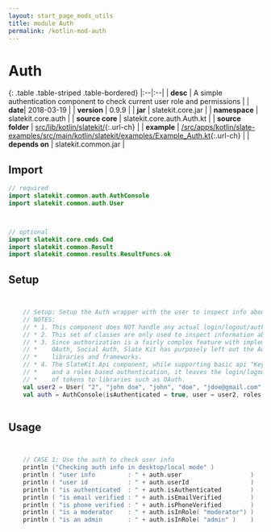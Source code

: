 ```yaml
---
layout: start_page_mods_utils
title: module Auth
permalink: /kotlin-mod-auth
---
```


# Auth

{: .table .table-striped .table-bordered}
|:--|:--|
| **desc** | A simple authentication component to check current user role and permissions | 
| **date**| 2018-03-19 |
| **version** | 0.9.9  |
| **jar** | slatekit.core.jar  |
| **namespace** | slatekit.core.auth  |
| **source core** | slatekit.core.auth.Auth.kt  |
| **source folder** | [src/lib/kotlin/slatekit/](https://github.com/code-helix/slatekit/tree/master/src/lib/kotlin/slatekit/){:.url-ch}  |
| **example** | [/src/apps/kotlin/slate-examples/src/main/kotlin/slatekit/examples/Example_Auth.kt](https://github.com/code-helix/slatekit/tree/master/src/lib/kotlin/slatekit-examples/src/main/kotlin/slatekit/examples/Example_Auth.kt){:.url-ch} |
| **depends on** |  slatekit.common.jar  |

## Import
```kotlin 
// required 
import slatekit.common.auth.AuthConsole
import slatekit.common.auth.User



// optional 
import slatekit.core.cmds.Cmd
import slatekit.common.Result
import slatekit.common.results.ResultFuncs.ok


```

## Setup
```kotlin


    // Setup: Setup the Auth wrapper with the user to inspect info about the user
    // NOTES:
    // * 1. This component does NOT handle any actual login/logout/authorization features.
    // * 2. This set of classes are only used to inspect information about a user.
    // * 3. Since authorization is a fairly complex feature with implementations such as
    // *    OAuth, Social Auth, Slate Kit has purposely left out the Authentication to more reliable
    // *    libraries and frameworks.
    // * 4. The SlateKit.Api component, while supporting basic api "Keys" based authentication,
    // *    and a roles based authentication, it leaves the login/logout and actual generating
    // *    of tokens to libraries such as OAuth.
    val user2 = User( "2", "john doe", "john", "doe", "jdoe@gmail.com", "123-456-7890", false, false, true)
    val auth = AuthConsole(isAuthenticated = true, user = user2, roles = "admin")
    

```

## Usage
```kotlin


    // CASE 1: Use the auth to check user info
    println ("Checking auth info in desktop/local mode" )
    println ( "user info         : " + auth.user                   )
    println ( "user id           : " + auth.userId                 )
    println ( "is authenticated  : " + auth.isAuthenticated        )
    println ( "is email verified : " + auth.isEmailVerified        )
    println ( "is phone verified : " + auth.isPhoneVerified        )
    println ( "is a moderator    : " + auth.isInRole( "moderator") )
    println ( "is an admin       : " + auth.isInRole( "admin" )    )
    

```

